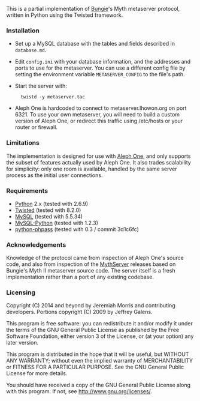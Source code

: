 This is a partial implementation of [Bungie](http://www.bungie.net/)'s Myth metaserver protocol, written in Python using the Twisted framework.

### Installation

* Set up a MySQL database with the tables and fields described in `database.md`.

* Edit `config.ini` with your database information, and the addresses and ports to use for the metaserver. You can use a different config file by setting the environment variable `METASERVER_CONFIG` to the file's path.

* Start the server with:

        twistd -y metaserver.tac

* Aleph One is hardcoded to connect to metaserver.lhowon.org on port 6321. To use your own metaserver, you will need to build a custom version of Aleph One, or redirect this traffic using /etc/hosts or your router or firewall.

### Limitations

The implementation is designed for use with [Aleph One](http://source.bungie.org/), and only supports the subset of features actually used by Aleph One. It also trades scalability for simplicity: only one room is available, handled by the same server process as the initial user connections.

### Requirements

* [Python](http://www.python.org/) 2.x (tested with 2.6.9)
* [Twisted](http://www.twistedmatrix.com/) (tested with 8.2.0)
* [MySQL](http://www.mysql.com/) (tested with 5.5.34)
* [MySQL-Python](http://mysql-python.sourceforge.net) (tested with 1.2.3)
* [python-phpass](https://github.com/exavolt/python-phpass) (tested with 0.3 / commit 3d1c6fc)

### Acknowledgements

Knowledge of the protocol came from inspection of Aleph One's source code, and also from inspection of the [MythServer](http://tain.totalcodex.net/items/show/updated-metaserver-source-code) releases based on Bungie's Myth II metaserver source code. The server itself is a fresh implementation rather than a port of any existing codebase.

### Licensing

Copyright (C) 2014 and beyond by Jeremiah Morris and contributing developers.
Portions copyright (C) 2009 by Jeffrey Galens.

This program is free software: you can redistribute it and/or modify it under the terms of the GNU General Public License as published by the Free Software Foundation, either version 3 of the License, or (at your option) any later version.

This program is distributed in the hope that it will be useful, but WITHOUT ANY WARRANTY; without even the implied warranty of MERCHANTABILITY or FITNESS FOR A PARTICULAR PURPOSE. See the GNU General Public License for more details.

You should have received a copy of the GNU General Public License along with this program. If not, see <http://www.gnu.org/licenses/>.

